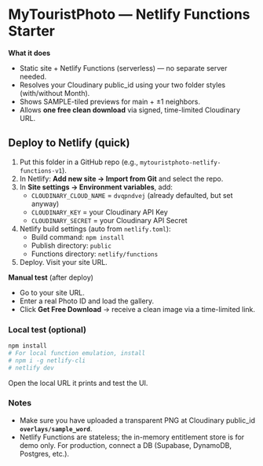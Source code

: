 # MyTouristPhoto — Netlify Functions Starter

**What it does**
- Static site + Netlify Functions (serverless) — no separate server needed.
- Resolves your Cloudinary public_id using your two folder styles (with/without Month).
- Shows SAMPLE-tiled previews for main + ±1 neighbors.
- Allows **one free clean download** via signed, time-limited Cloudinary URL.

## Deploy to Netlify (quick)
1. Put this folder in a GitHub repo (e.g., `mytouristphoto-netlify-functions-v1`).
2. In Netlify: **Add new site → Import from Git** and select the repo.
3. In **Site settings → Environment variables**, add:
   - `CLOUDINARY_CLOUD_NAME` = `dvqpndvej` (already defaulted, but set anyway)
   - `CLOUDINARY_KEY` = your Cloudinary API Key
   - `CLOUDINARY_SECRET` = your Cloudinary API Secret
4. Netlify build settings (auto from `netlify.toml`):
   - Build command: `npm install`
   - Publish directory: `public`
   - Functions directory: `netlify/functions`
5. Deploy. Visit your site URL.

**Manual test** (after deploy)
- Go to your site URL.
- Enter a real Photo ID and load the gallery.
- Click **Get Free Download** → receive a clean image via a time-limited link.

### Local test (optional)
```bash
npm install
# For local function emulation, install
# npm i -g netlify-cli
# netlify dev
```
Open the local URL it prints and test the UI.

### Notes
- Make sure you have uploaded a transparent PNG at Cloudinary public_id **`overlays/sample_word`**.
- Netlify Functions are stateless; the in-memory entitlement store is for demo only. For production, connect a DB (Supabase, DynamoDB, Postgres, etc.).
